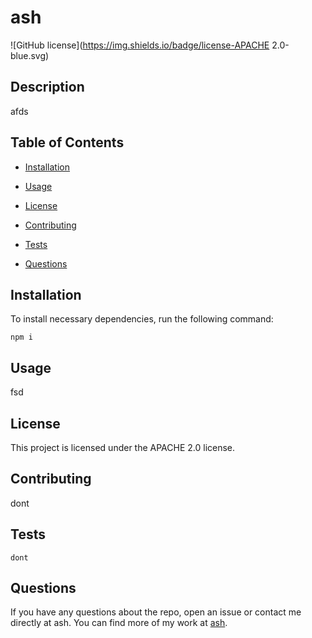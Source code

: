 # ash 

  ![GitHub license](https://img.shields.io/badge/license-APACHE 2.0-blue.svg)
  
  ## Description
  
afds
  
  ## Table of Contents 
  
  * [Installation](#installation)
  
  * [Usage](#usage)
  
  * [License](#license)
  
  * [Contributing](#contributing)
  
  * [Tests](#tests)
  
  * [Questions](#questions)
  
  ## Installation
  
  To install necessary dependencies, run the following command:
  
  ```
  npm i
  ```
  
  ## Usage
  
  fsd
  
  ## License
  
  This project is licensed under the APACHE 2.0 license.
    
  ## Contributing
  
  dont
  
  ## Tests
  
  ```
  dont 
  ```
  
## Questions
  
  If you have any questions about the repo, open an issue or contact me directly at ash. 
  You can find more of my work at [ash](https://github.com/ash/).
  
  